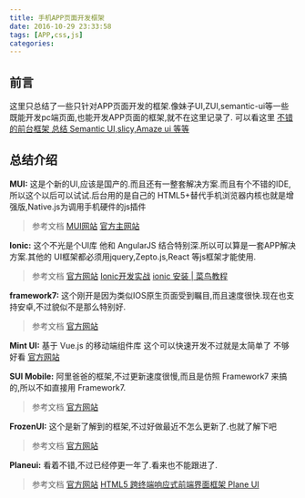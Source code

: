 ```yaml
---
title: 手机APP页面开发框架
date: 2016-10-29 23:33:58
tags: [APP,css,js]
categories:
---
```



## 前言
  这里只总结了一些只针对APP页面开发的框架.像妹子UI,ZUI,semantic-ui等一些既能开发pc端页面,也能开发APP页面的框架,就不在这里记录了. 可以看这里 [不错的前台框架 总结 Semantic UI,slicy,Amaze ui 等等](https://www.zybuluo.com/mdeditor#436892)


## 总结介绍

**MUI:** 这是个新的UI,应该是国产的.而且还有一整套解决方案.而且有个不错的IDE,所以这个以后可以试试.后台用的是自己的 HTML5+替代手机浏览器内核也就是增强版,Native.js为调用手机硬件的js插件
>参考文档
[MUI网站](http://dev.dcloud.net.cn/mui/)
[官方主网站](http://www.dcloud.io/index.html)

**Ionic:**  这个不光是个UI库 他和 AngularJS 结合特别深.所以可以算是一套APP解决方案.其他的 UI框架都必须用jquery,Zepto.js,React 等js框架才能使用.
>参考文档
[官方网站](http://www.ionic.wang/)
[ Ionic开发实战](http://blog.csdn.net/i348018533/article/details/47258449/)
[ionic 安装 | 菜鸟教程](http://www.runoob.com/ionic/ionic-install.html)

**framework7:** 这个刚开是因为类似IOS原生页面受到瞩目,而且速度很快.现在也支持安卓,不过貌似不是那么特别好.
>参考文档
[官方网站](http://framework7.taobao.org/)

**Mint UI:** 基于 Vue.js 的移动端组件库 这个可以快速开发不过就是太简单了 不够好看
[官方网站](http://mint-ui.github.io/#!/zh-cn)

<!--more-->

**SUI Mobile:** 阿里爸爸的框架,不过更新速度很慢,而且是仿照 Framework7 来搞的,所以不如直接用 Framework7.
>参考文档
[官方网站](http://m.sui.taobao.org/)

**FrozenUI:** 这个是新了解到的框架,不过好做最近不怎么更新了.也就了解下吧
>参考文档
[官方网站](http://frozenui.github.io/)

**Planeui:** 看着不错,不过已经停更一年了.看来也不能跟进了.
>参考文档
[官方网站](https://pandao.github.io/planeui/)
[HTML5 跨终端响应式前端界面框架 Plane UI](http://www.oschina.net/p/plane-ui)
